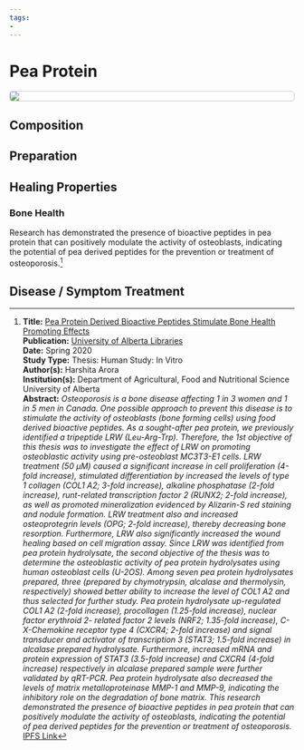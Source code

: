 ```yaml
---
tags:
- 
---
```

# Pea Protein

<img src="https://res.cloudinary.com/alchemist-cookbook/image/upload/w_200,f_auto/healing-items/pea protein.jpg" style="border-radius: 5px; border-width: 1px; border-color: #c9c9c9; border-style: solid; display: block; margin-left: auto; margin-right: auto;">

## Composition

## Preparation

## Healing Properties

### Bone Health

Research has demonstrated the presence of bioactive peptides in pea protein that can positively modulate the activity of osteoblasts, indicating the potential of pea derived peptides for the prevention or treatment of osteoporosis.[^1]

## Disease / Symptom Treatment

[^1]: **Title:** [Pea Protein Derived Bioactive Peptides Stimulate Bone Health Promoting Effects](https://doi.org/10.7939/r3-ws1n-gp07)<br>**Publication:** [University of Alberta Libraries](https://www.library.ualberta.ca/)<br>**Date:** Spring 2020<br>**Study Type:** Thesis: Human Study: In Vitro<br>**Author(s):** Harshita Arora<br>**Institution(s):** Department of Agricultural, Food and Nutritional Science University of Alberta<br>**Abstract:** <i>Osteoporosis is a bone disease affecting 1 in 3 women and 1 in 5 men in Canada. One possible approach to prevent this disease is to stimulate the activity of osteoblasts (bone forming cells) using food derived bioactive peptides. As a sought-after pea protein, we previously identified a tripeptide LRW (Leu-Arg-Trp). Therefore, the 1st objective of this thesis was to investigate the effect of LRW on promoting osteoblastic activity using pre-osteoblast MC3T3-E1 cells. LRW treatment (50 µM) caused a significant increase in cell proliferation (4-fold increase), stimulated differentiation by increased the levels of type 1 collagen (COL1 A2; 3-fold increase), alkaline phosphatase (2-fold increase), runt-related transcription factor 2 (RUNX2; 2-fold increase), as well as promoted mineralization evidenced by Alizarin-S red staining and nodule formation. LRW treatment also and increased osteoprotegrin levels (OPG; 2-fold increase), thereby decreasing bone resorption. Furthermore, LRW also significantly increased the wound healing based on cell migration assay. Since LRW was identified from pea protein hydrolysate, the second objective of the thesis was to determine the osteoblastic activity of pea protein hydrolysates using human osteoblast cells (U-2OS). Among seven pea protein hydrolysates prepared, three (prepared by chymotrypsin, alcalase and thermolysin, respectively) showed better ability to increase the level of COL1 A2 and thus selected for further study. Pea protein hydrolysate up-regulated COL1 A2 (2-fold increase), procollagen (1.25-fold increase), nuclear factor erythroid 2- related factor 2 levels (NRF2; 1.35-fold increase), C-X-Chemokine receptor type 4 (CXCR4; 2-fold increase) and signal transducer and activator of transcription 3 (STAT3; 1.5-fold increase) in alcalase prepared hydrolysate. Furthermore, increased mRNA and protein expression of STAT3 (3.5-fold increase) and CXCR4 (4-fold increase) respectively in alcalase prepared sample were further validated by qRT-PCR. Pea protein hydrolysate also decreased the levels of matrix metalloproteinase MMP-1 and MMP-9, indicating the inhibitory role on the degradation of bone matrix. This research demonstrated the presence of bioactive peptides in pea protein that can positively modulate the activity of osteoblasts, indicating the potential of pea derived peptides for the prevention or treatment of osteoporosis.</i><br>[IPFS Link](https://ipfs.io/ipfs/QmWYa7pqnSRobFyZpP384XaDwEAsYuDaYx4tmsXMB6fRAy)

<!-- [^1]: **Title:** [ ]( )<br>**Publication:** <i>[ ]( )</i><br>**Date:** <br>**Study Type:** Animal Study, Commentary, Human Study: In Vitro - In Vivo - In Silico, Human: Case Report, Meta Analysis, Review<br>**Author(s):** <br>**Institution(s):** <br>**Abstract:** <i></i><br>[IPFS Link](https://ipfs.io/ipfs/) -->